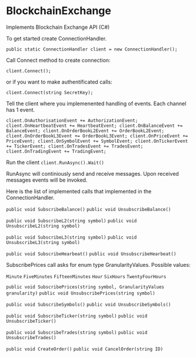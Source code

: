 # BlockchainExchange
Implements Blockchain Exchange API (C#)


To get started create ConnectionHandler.

`public static ConnectionHandler client = new ConnectionHandler();`

Call Connect method to create connection:

`client.Connect();`

 or if you want to make authentificated calls:

`client.Connect(string SecretKey);`

Tell the client where you implemenented handling of events. Each channel has 1 event.

`client.OnAuthorisationEvent += AuthorizationEvent;
client.OnHeartbeatEvent += HeartbeatEvent;
client.OnBalanceEvent += BalanceEvent;
client.OnOrderBookL2Event += OrderBookL2Event;
client.OnOrderBookL3Event += OrderBookL3Event;
client.OnPriceEvent += PriceEvent;
client.OnSymbolEvent += SymbolEvent;
client.OnTickerEvent += TickerEvent;
client.OnTradesEvent += TradesEvent;
client.OnTradingEvent += TradingEvent;`

Run the client
`client.RunAsync().Wait()`

RunAsync will continiously send and receive messages. Upon received messages events will be invoked.

Here is the list of implemented calls that implemented in the ConnectionHandler.

`public void SubscribeBalance()`
`public void UnsubscribeBalance()`

`public void SubscribeL2(string symbol)`
`public void UnsubscribeL2(string symbol)`

`public void SubscribeL3(string symbol)`
`public void UnsubscribeL3(string symbol)`

`public void SubscribeHearbeat()`
`public void UnsubscribeHearbeat()`


SubscribePrices call asks for enum type GranularityValues. Possible values:

`Minute`
`FiveMinutes`
`FifteenMinutes`
`Hour`
`SixHours`
`TwentyFourHours`

`public void SubscribePrices(string symbol, GranularityValues granularity)`
`public void UnsubscribePrices(string symbol)`

`public void SubscribeSymbols()`
`public void UnsubscribeSymbols()`

`public void SubscribeTicker(string symbol)`
`public void UnsubscribeTicker()`

`public void SubscribeTrades(string symbol)`
`public void UnsubscribeTrades()`

`public void CreateOrder()`
`public void CancelOrder(string ID)`
